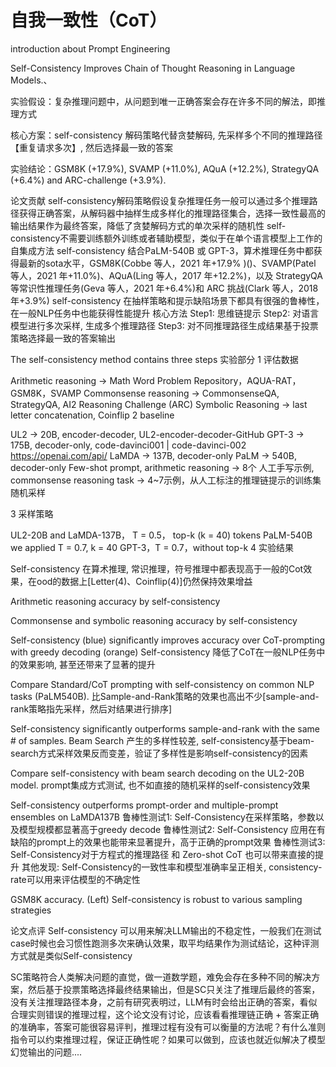 # 自我一致性（CoT）
introduction about Prompt Engineering


Self-Consistency Improves Chain of Thought Reasoning in Language Models.、

实验假设：复杂推理问题中，从问题到唯一正确答案会存在许多不同的解法，即推理方式

核心方案：self-consistency 解码策略代替贪婪解码, 先采样多个不同的推理路径【重复请求多次】, 然后选择最一致的答案

实验结论：GSM8K (+17.9%), SVAMP (+11.0%), AQuA (+12.2%), StrategyQA (+6.4%) and ARC-challenge (+3.9%).

论文贡献
self-consistency解码策略假设复杂推理任务一般可以通过多个推理路径获得正确答案，从解码器中抽样生成多样化的推理路径集合，选择一致性最高的输出结果作为最终答案，降低了贪婪解码方式的单次采样的随机性
self-consistency不需要训练额外训练或者辅助模型，类似于在单个语言模型上工作的自集成方法
self-consistency 结合PaLM-540B 或 GPT-3，算术推理任务中都获得最新的sota水平，GSM8K(Cobbe 等人，2021 年+17.9% )()、SVAMP(Patel 等人，2021 年+11.0%)、AQuA(Ling 等人，2017 年+12.2%)，以及 StrategyQA 等常识性推理任务(Geva 等人，2021 年+6.4%)和 ARC 挑战(Clark 等人，2018 年+3.9%)
self-consistency 在抽样策略和提示缺陷场景下都具有很强的鲁棒性，在一般NLP任务中也能获得性能提升
核心方法
Step1: 思维链提示
Step2: 对语言模型进行多次采样, 生成多个推理路径
Step3: 对不同推理路径生成结果基于投票策略选择最一致的答案输出

The self-consistency method contains three steps
实验部分
1 评估数据

Arithmetic reasoning -> Math Word Problem Repository，AQUA-RAT，GSM8K，SVAMP
Commonsense reasoning -> CommonsenseQA, StrategyQA, AI2 Reasoning Challenge (ARC)
Symbolic Reasoning -> last letter concatenation, Coinflip
2 baseline

UL2 -> 20B, encoder-decoder, UL2-encoder-decoder-GitHub
GPT-3 -> 175B, decoder-only, code-davinci001 | code-davinci-002 https://openai.com/api/
LaMDA -> 137B, decoder-only
PaLM -> 540B, decoder-only
Few-shot prompt, arithmetic reasoning -> 8个 人工手写示例, commonsense reasoning task -> 4~7示例，从人工标注的推理链提示的训练集随机采样

3 采样策略

UL2-20B and LaMDA-137B， T = 0.5， top-k (k = 40) tokens
PaLM-540B we applied T = 0.7, k = 40
GPT-3，T = 0.7，without top-k
4 实验结果

Self-consistency 在算术推理, 常识推理，符号推理中都表现高于一般的Cot效果，在ood的数据上[Letter(4)、Coinflip(4)]仍然保持效果增益

Arithmetic reasoning accuracy by self-consistency

Commonsense and symbolic reasoning accuracy by self-consistency

Self-consistency (blue) significantly improves accuracy over CoT-prompting with greedy decoding (orange)
Self-consistency 降低了CoT在一般NLP任务中的效果影响, 甚至还带来了显著的提升

Compare Standard/CoT prompting with self-consistency on common NLP tasks (PaLM540B).
比Sample-and-Rank策略的效果也高出不少[sample-and-rank策略指先采样，然后对结果进行排序]

Self-consistency significantly outperforms sample-and-rank with the same # of samples.
Beam Search 产生的多样性较差, self-consistency基于beam-search方式采样效果反而变差，验证了多样性是影响self-consistency的因素

Compare self-consistency with beam search decoding on the UL2-20B model.
prompt集成方式测试, 也不如直接的随机采样的self-consistency效果

Self-consistency outperforms prompt-order and multiple-prompt ensembles on LaMDA137B
鲁棒性测试1: Self-Consistency在采样策略，参数以及模型规模都显著高于greedy decode
鲁棒性测试2: Self-Consistency 应用在有缺陷的prompt上的效果也能带来显著提升，高于正确的prompt效果
鲁棒性测试3: Self-Consistency对于方程式的推理路径 和 Zero-shot CoT 也可以带来直接的提升
其他发现: Self-Consistency的一致性率和模型准确率呈正相关, consistency-rate可以用来评估模型的不确定性

GSM8K accuracy. (Left) Self-consistency is robust to various sampling strategies

论文点评
Self-consistency 可以用来解决LLM输出的不稳定性，一般我们在测试case时候也会习惯性跑测多次来确认效果，取平均结果作为测试结论，这种评测方式就是类似Self-consistency

SC策略符合人类解决问题的直觉，做一道数学题，难免会存在多种不同的解决方案，然后基于投票策略选择最终结果输出，但是SC只关注了推理后最终的答案，没有关注推理路径本身，之前有研究表明过，LLM有时会给出正确的答案，看似合理实则错误的推理过程，这个论文没有讨论，应该看看推理链正确 + 答案正确的准确率，答案可能很容易评判，推理过程有没有可以衡量的方法呢？有什么准则指令可以约束推理过程，保证正确性呢？如果可以做到，应该也就近似解决了模型幻觉输出的问题....
